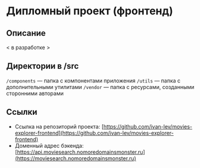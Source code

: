 # Дипломный проект (фронтенд)

## Описание
< в разработке >

## Директории в /src

`/components` — папка с компонентами приложения
`/utils` — папка с дополнительными утилитами
`/vendor` — папка с ресурсами, созданными сторонними авторами

## Ссылки

- Ссылка на репозиторий проекта: [https://github.com/ivan-lev/movies-explorer-frontend](https://github.com/ivan-lev/movies-explorer-frontend)
- Доменный адрес бэкенда: [https://api.moviesearch.nomoredomainsmonster.ru](https://moviesearch.nomoredomainsmonster.ru)